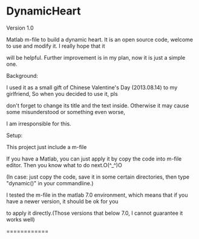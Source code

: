 DynamicHeart
============
Version 1.0

Matlab m-file to build a dynamic heart. It is an open source code, welcome to use and modify it. I really hope that it 

will be helpful. Further improvement is in my plan, now it is just a simple one.

Background:

I used it as a small gift of Chinese Valentine's Day (2013.08.14) to my girlfriend, So when you decided to use it, pls 

don't forget to change its title and the text inside. Otherwise it may cause some misunderstood or something even worse,

I am irresponsible for this.

Setup:

This project just include a m-file

If you have a Matlab, you can just apply it by copy the code into m-file editor. Then you know what to do next.O(^_^)O

(In case: just copy the code, save it in some certain directories, then type "dynamic()" in your commandline.)

I tested the m-file in the matlab 7.0 environment, which means that if you have a newer version, it should be ok for you 

to apply it directly.(Those versions that below 7.0, I cannot guarantee it works well)

============
